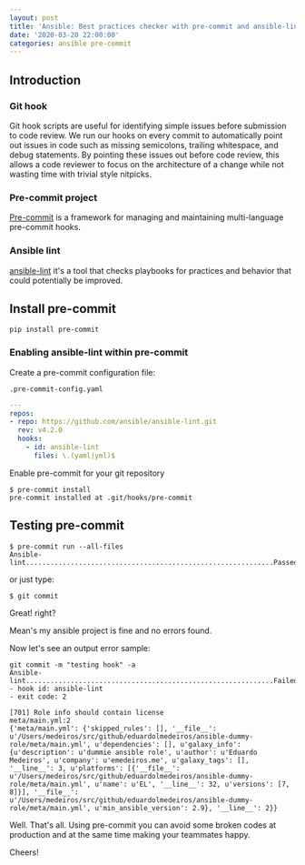 ```yaml
---
layout: post
title: 'Ansible: Best practices checker with pre-commit and ansible-lint'
date: '2020-03-20 22:00:00'
categories: ansible pre-commit
---
```


## Introduction

### Git hook

Git hook scripts are useful for identifying simple issues before submission to code review. We run our hooks on every commit to automatically point out issues in code such as missing semicolons, trailing whitespace, and debug statements. By pointing these issues out before code review, this allows a code reviewer to focus on the architecture of a change while not wasting time with trivial style nitpicks.

### Pre-commit project

[Pre-commit](https://pre-commit.com/) is a framework for managing and maintaining multi-language pre-commit hooks.

### Ansible lint

[ansible-lint](https://github.com/ansible/ansible-lint) it's a tool that checks playbooks for practices and behavior that could potentially be improved.


## Install pre-commit

```
pip install pre-commit
```

### Enabling ansible-lint within pre-commit

Create a pre-commit configuration file:

`.pre-commit-config.yaml`

```yaml
---
repos:
- repo: https://github.com/ansible/ansible-lint.git
  rev: v4.2.0
  hooks:
    - id: ansible-lint
      files: \.(yaml|yml)$
```

Enable pre-commit for your git repository

```
$ pre-commit install
pre-commit installed at .git/hooks/pre-commit
```


## Testing pre-commit

```
$ pre-commit run --all-files
Ansible-lint.............................................................Passed
```

or just type:
```
$ git commit 
```

Great! right?

Mean's my ansible project is fine and no errors found.

Now let's see an output error sample:

```
git commit -m "testing hook" -a
Ansible-lint.............................................................Failed
- hook id: ansible-lint
- exit code: 2

[701] Role info should contain license
meta/main.yml:2
{'meta/main.yml': {'skipped_rules': [], '__file__': u'/Users/medeiros/src/github/eduardolmedeiros/ansible-dummy-role/meta/main.yml', u'dependencies': [], u'galaxy_info': {u'description': u'dummie ansible role', u'author': u'Eduardo Medeiros', u'company': u'emedeiros.me', u'galaxy_tags': [], '__line__': 3, u'platforms': [{'__file__': u'/Users/medeiros/src/github/eduardolmedeiros/ansible-dummy-role/meta/main.yml', u'name': u'EL', '__line__': 32, u'versions': [7, 8]}], '__file__': u'/Users/medeiros/src/github/eduardolmedeiros/ansible-dummy-role/meta/main.yml', u'min_ansible_version': 2.9}, '__line__': 2}}
```

Well. That's all. Using pre-commit you can avoid some broken codes at production and at the same time making your teammates happy.

Cheers!
